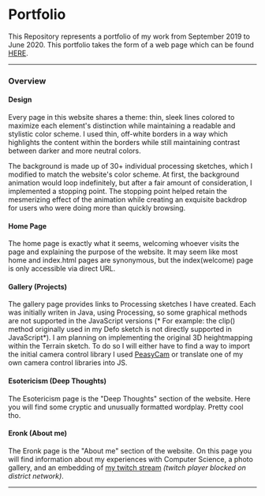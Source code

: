 # Portfolio

This Repository represents a portfolio of my work from September 2019 to June 2020. This portfolio takes the form of a web page which can be found [HERE](https://bergeb.github.io/Portfolio/index.html).
___

### Overview

#### Design
Every page in this website shares a theme: thin, sleek lines colored to maximize each element's distinction while maintaining a readable and stylistic color scheme. I used thin, off-white borders in a way which highlights the content within the borders while still maintaining contrast between darker and more neutral colors.
   
The background is made up of 30+ individual processing sketches, which I modified to match the website's color scheme. At first, the background animation would loop indefinitely, but after a fair amount of consideration, I implemented a stopping point. The stopping point helped retain the mesmerizing effect of the animation while creating an exquisite backdrop for users who were doing more than quickly browsing.
   

#### Home Page
The home page is exactly what it seems, welcoming whoever visits the page and explaining the purpose of the website. It may seem like most home and index.html pages are synonymous, but the index(welcome) page is only accessible via direct URL.

#### Gallery (Projects)
The gallery page provides links to Processing sketches I have created. Each was initially writen in Java, using Processing, so some graphical methods are not supported in the JavaScript versions (* For example: the clip() method originally used in my Defo sketch is not directly supported in JavaScript*). I am planning on implementing the original 3D heightmapping within the Terrain sketch. To do so I will either have to find a way to import the initial camera control library I used [PeasyCam](https://mrfeinberg.com/peasycam/) or translate one of my own camera control libraries into JS.

#### Esotericism (Deep Thoughts)
The Esotericism page is the "Deep Thoughts" section of the website. Here you will find some cryptic and unusually formatted wordplay. Pretty cool tho.

#### Eronk (About me)
The Eronk page is the "About me" section of the website. On this page you will find information about my experiences with Computer Science, a photo gallery, and an embedding of [my twitch stream](https://twitch.tv/eronkbongt/) *(twitch player blocked on district network)*. 
___
